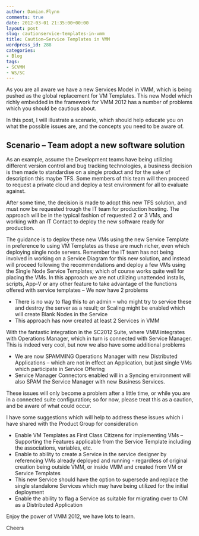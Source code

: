 ```yaml
---
author: Damian.Flynn
comments: true
date: 2012-03-01 21:35:00+00:00
layout: post
slug: cautionservice-templates-in-vmm
title: Caution–Service Templates in VMM
wordpress_id: 288
categories:
- Blog
tags:
- SCVMM
- WS/SC
---
```


As you are all aware we have a new Services Model in VMM, which is being pushed as the global replacement for VM Templates. This new Model which richly embedded in the framework for VMM 2012 has a number of problems which you should be cautious about.

In this post, I will illustrate a scenario, which should help educate you on what the possible issues are, and the concepts you need to be aware of.

## Scenario – Team adopt a new software solution

As an example, assume the Development teams have being utilizing different version control and bug tracking technologies, a business decision is then made to standardise on a single product and for the sake of description this maybe TFS. Some members of this team will then proceed to request a private cloud and deploy a test environment for all to evaluate against.

After some time, the decision is made to adopt this new TFS solution, and must now be requested trough the IT team for production hosting. The approach will be in the typical fashion of requested 2 or 3 VMs, and working with an IT Contact to deploy the new software ready for production.

The guidance is to deploy these new VMs using the new Service Template in preference to using VM Templates as these are much richer, even which deploying single node servers. Remember the IT team has not being involved in working on a Service Diagram for this new solution, and instead will proceed following the recommendations and deploy a few VMs using the Single Node Service Templates; which of course works quite well for placing the VMs. In this approach we are not utilizing unattended installs, scripts, App-V or any other feature to take advantage of the functions offered with service templates – We now have 2 problems

  * There is no way to flag this to an admin – who might try to service these and destroy the server as a result; or Scaling might be enabled which will create Blank Nodes in the Service  
  * This approach has now created at least 2 Services in VMM 

With the fantastic integration in the SC2012 Suite, where VMM integrates with Operations Manager, which in turn is connected with Service Manager. This is indeed very cool, but now we also have some additional problems

  * We are now SPAMMING Operations Manager with new Distributed Applications – which are not in effect an Application, but just single VMs which participate in Service Offering  
  * Service Manager Connectors enabled will in a Syncing environment will also SPAM the Service Manager with new Business Services. 

These issues will only become a problem after a little time, or while you are in a connected suite configuration; so for now, please treat this as a caution, and be aware of what could occur.

I have some suggestions which will help to address these issues which i have shared with the Product Group for consideration

  * Enable VM Templates as First Class Citizens for implementing VMs – Supporting the Features applicable from the Service Template including the associations, variables, etc.  
  * Enable to ability to create a Service in the service designer by referencing VMs already deployed and running - regardless of original creation being outside VMM, or inside VMM and created from VM or Service Templates  
  * This new Service should have the option to supersede and replace the single standalone Services which may have being utilized for the initial deployment  
  * Enable the ability to flag a Service as suitable for migrating over to OM as a Distributed Application 

Enjoy the power of VMM 2012, we have lots to learn.

Cheers
